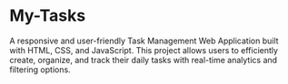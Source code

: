 # My-Tasks
A responsive and user-friendly Task Management Web Application built with HTML, CSS, and JavaScript. This project allows users to efficiently create, organize, and track their daily tasks with real-time analytics and filtering options.
